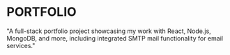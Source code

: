 # PORTFOLIO
"A full-stack portfolio project showcasing my work with React, Node.js, MongoDB, and more, including integrated SMTP mail functionality for email services."
